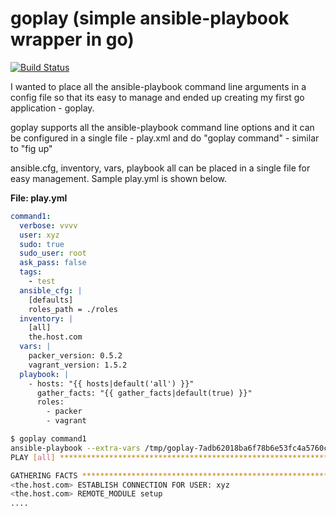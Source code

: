 goplay (simple ansible-playbook wrapper in go)
======

[![Build Status](https://drone.io/github.com/kernel164/goplay/status.png)](https://drone.io/github.com/kernel164/goplay/latest)

I wanted to place all the ansible-playbook command line arguments in a config file so that its easy to manage and ended up creating my first go application - goplay.

goplay supports all the ansible-playbook command line options and it can be configured in a single file - play.xml and do "goplay command" - similar to "fig up" 

ansible.cfg, inventory, vars, playbook all can be placed in a single file for easy management. Sample play.yml is shown below.

**File: play.yml**
```yml
command1:
  verbose: vvvv
  user: xyz
  sudo: true
  sudo_user: root
  ask_pass: false
  tags:
    - test
  ansible_cfg: |
    [defaults]
    roles_path = ./roles
  inventory: |
    [all]
    the.host.com
  vars: |
    packer_version: 0.5.2
    vagrant_version: 1.5.2
  playbook: |
    - hosts: "{{ hosts|default('all') }}"
      gather_facts: "{{ gather_facts|default(true) }}"
      roles:
        - packer
        - vagrant
```


```bash
$ goplay command1
ansible-playbook --extra-vars /tmp/goplay-7adb62018ba6f78b6e53fc4a5760cfec-vars --inventory-file /tmp/goplay-7ef0b9f2ff60c1ca61a649fb6fe747e7-inventory --sudo --sudo-user root --tags test --user xyz -vvvv /tmp/goplay-760d64134937fa1774ae0ab3f06f47d9-playbook
PLAY [all] ******************************************************************** 

GATHERING FACTS *************************************************************** 
<the.host.com> ESTABLISH CONNECTION FOR USER: xyz
<the.host.com> REMOTE_MODULE setup
....
```
